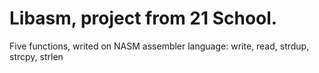 
# Libasm, project from 21 School.
Five functions, writed on NASM assembler language:
write, read, strdup, strcpy, strlen
